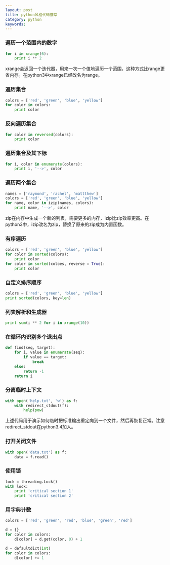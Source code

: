 ```yaml
---
layout: post
title: python风格代码荟萃
category: python
keywords:
---
```


### 遍历一个范围内的数字

```python
for i in xrange(6):
    print i ** 2
```

xrange会返回一个迭代器，用来一次一个值地遍历一个范围，这种方式比range更省内存。在python3中xrange已经改名为range。

### 遍历集合

```python
colors = ['red', 'green', 'blue', 'yellow']
for color in colors:
    print color
```

### 反向遍历集合

```python
for color in reversed(colors):
    print color
```

### 遍历集合及其下标

```python
for i, color in enumerate(colors):
    print i, '-->', color
```

### 遍历两个集合

```python
names = ['raymond', 'rachel', 'mattthew']
colors = ['red', 'green', 'blue', 'yellow']
for name, color in izip(names, colors):
    print name, '-->', color
```

zip在内存中生成一个新的列表，需要更多的内存，izip比zip效率更高。在python3中，izip改名为zip，替换了原来的zip成为内置函数。

### 有序遍历

```python
colors = ['red', 'green', 'blue', 'yellow']
for color in sorted(colors):
    print color
for color in sorted(coloes, reverse = True):
    print color
```

### 自定义排序顺序

```python
colors = ['red', 'green', 'blue', 'yellow']
print sorted(colors, key=len)
```

### 列表解析和生成器

```python
print sum(i ** 2 for i in xrange(10))
```

### 在循环内识别多个退出点

```python
def find(seq, target):
    for i, value in enumerate(seq):
        if value == target:
            break
    else:
        return -1
    return i
```

### 分离临时上下文

```python
with open('help.txt', 'w') as f:
    with redirect_stdout(f):
        help(pow)
```

上述代码用于演示如何临时把标准输出重定向到一个文件，然后再恢复正常。注意redirect_stdout在python3.4加入。

### 打开关闭文件

```python
with open('data.txt') as f:
    data = f.read()
```

### 使用锁

```python
lock = threading.Lock()
with lock:
    print 'critical section 1'
    print 'critical section 2'
```

### 用字典计数

```python
colors = ['red', 'green', 'red', 'blue', 'green', 'red']

d = {}
for color in colors:
    d[color] = d.get(color, 0) + 1

d = defaultdict(int)
for color in colors:
    d[color] += 1
```

